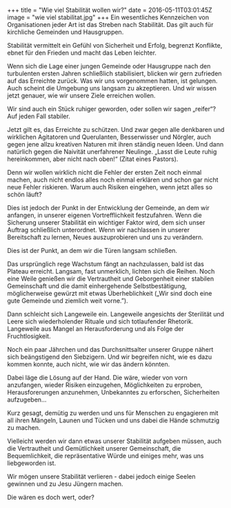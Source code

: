+++
title = "Wie viel Stabilität wollen wir?"
date = 2016-05-11T03:01:45Z
image = "wie viel stabilitat.jpg"
+++
Ein wesentliches Kennzeichen von Organisationen jeder Art ist das Streben nach Stabilität. Das gilt auch für kirchliche Gemeinden und Hausgruppen.

Stabilität vermittelt ein Gefühl von Sicherheit und Erfolg, begrenzt Konflikte, ebnet für den Frieden und macht das Leben leichter.

Wenn sich die Lage einer jungen Gemeinde oder Hausgruppe nach den turbulenten ersten Jahren schließlich stabilisiert, blicken wir gern zufrieden auf das Erreichte zurück. Was wir uns vorgenommen hatten, ist gelungen. Auch scheint die Umgebung uns langsam zu akzeptieren. Und wir wissen jetzt genauer, wie wir unsere Ziele erreichen wollen.

Wir sind auch ein Stück ruhiger geworden, oder sollen wir sagen „reifer“? Auf jeden Fall stabiler.

Jetzt gilt es, das Erreichte zu schützen. Und zwar gegen alle denkbaren und wirklichen Agitatoren und Querulanten, Besserwisser und Nörgler, auch gegen jene allzu kreativen Naturen mit ihren ständig neuen Ideen. Und dann natürlich gegen die Naivität unerfahrener Neulinge. „Lasst die Leute ruhig hereinkommen, aber nicht nach oben!“ (Zitat eines Pastors).

Denn wir wollen wirklich nicht die Fehler der ersten Zeit noch einmal machen, auch nicht endlos alles noch einmal erklären und schon gar nicht neue Fehler riskieren. Warum auch Risiken eingehen, wenn jetzt alles so schön läuft?

Dies ist jedoch der Punkt in der Entwicklung der Gemeinde, an dem wir anfangen, in unserer eigenen Vortrefflichkeit festzufahren. Wenn die Sicherung unserer Stabilität ein wichtiger Faktor wird, dem sich unser Auftrag schließlich unterordnet. Wenn wir nachlassen in unserer Bereitschaft zu lernen, Neues auszuprobieren und uns zu verändern.

Dies ist der Punkt, an dem wir die Türen langsam schließen.

Das ursprünglich rege Wachstum fängt an nachzulassen, bald ist das Plateau erreicht. Langsam, fast unmerklich, lichten sich die Reihen. Noch eine Weile genießen wir die Vertrautheit und Geborgenheit einer stabilen Gemeinschaft und die damit einhergehende Selbstbestätigung, möglicherweise gewürzt mit etwas Überheblichkeit („Wir sind doch eine gute Gemeinde und ziemlich weit vorne.”).

Dann schleicht sich Langeweile ein. Langeweile angesichts der Sterilität und Leere sich wiederholender Rituale und sich totlaufender Rhetorik. Langeweile aus Mangel an Herausforderung und als Folge der Fruchtlosigkeit.

Noch ein paar Jährchen und das Durchsnittsalter unserer Gruppe nähert sich beängstigend den Siebzigern. Und wir begreifen nicht, wie es dazu kommen konnte, auch nicht, wie wir das ändern könnten.

Dabei läge die Lösung auf der Hand. Die wäre, wieder von vorn anzufangen, wieder Risiken einzugehen, Möglichkeiten zu erproben, Herausforerungen anzunehmen, Unbekanntes zu erforschen, Sicherheiten aufzugeben…

Kurz gesagt, demütig zu werden und uns für Menschen zu engagieren mit all ihren Mängeln, Launen und Tücken und uns dabei die Hände schmutzig zu machen.

Vielleicht werden wir dann etwas unserer Stabilität aufgeben müssen, auch die Vertrautheit und Gemütlichkeit unserer Gemeinschaft, die Bequemlichkeit, die repräsentative Würde und einiges mehr, was uns liebgeworden ist.

Wir mögen unsere Stabilität verlieren - dabei jedoch einige Seelen gewinnen und zu Jesu Jüngern machen.

Die wären es doch wert, oder?
